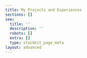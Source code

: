 ```yaml
---
title: My Projects and Experiences
sections: []
seo:
  title: ''
  description: ''
  robots: []
  extra: []
  type: stackbit_page_meta
layout: advanced
---
```

